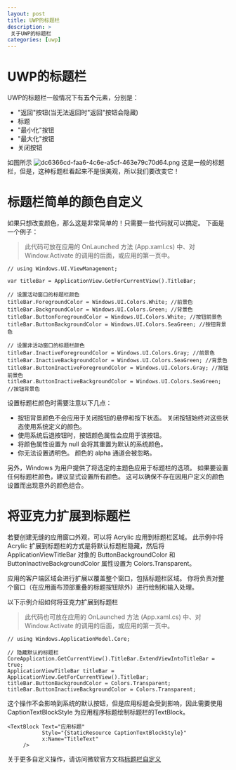 ```yaml
---
layout: post
title: UWP的标题栏
description: >
 关于UWP的标题栏
categories: [uwp]
---
```


# UWP的标题栏
UWP的标题栏一般情况下有**五个**元素，分别是：
* "返回"按钮(当无法返回时"返回"按钮会隐藏)
* 标题
* "最小化"按钮
* "最大化"按钮
* 关闭按钮

如图所示
![dc6366cd-faa6-4c6e-a5cf-463e79c70d64.png](https://storage.live.com/items/9EADE23CF2DB11C4!115?authkey=AFS7TPnPU9OPxsk)
这是一般的标题栏，但是，这种标题栏看起来不是很美观，所以我们要改变它！

# 标题栏简单的颜色自定义
如果只想改变颜色，那么这是非常简单的！只需要一些代码就可以搞定。
下面是一个例子：
>此代码可放在应用的 OnLaunched 方法 (App.xaml.cs) 中、对 Window.Activate 的调用的后面，或应用的第一页中。

	// using Windows.UI.ViewManagement;
    
	var titleBar = ApplicationView.GetForCurrentView().TitleBar;
    
	// 设置活动窗口的标题栏颜色
	titleBar.ForegroundColor = Windows.UI.Colors.White; //前景色
	titleBar.BackgroundColor = Windows.UI.Colors.Green; //背景色
	titleBar.ButtonForegroundColor = Windows.UI.Colors.White; //按钮前景色
	titleBar.ButtonBackgroundColor = Windows.UI.Colors.SeaGreen; //按钮背景色

	// 设置非活动窗口的标题栏颜色
	titleBar.InactiveForegroundColor = Windows.UI.Colors.Gray; //前景色
	titleBar.InactiveBackgroundColor = Windows.UI.Colors.SeaGreen; //背景色
	titleBar.ButtonInactiveForegroundColor = Windows.UI.Colors.Gray; //按钮前景色
	titleBar.ButtonInactiveBackgroundColor = Windows.UI.Colors.SeaGreen; //按钮背景色

设置标题栏颜色时需要注意以下几点：
* 按钮背景颜色不会应用于关闭按钮的悬停和按下状态。 关闭按钮始终对这些状态使用系统定义的颜色。
* 使用系统后退按钮时，按钮颜色属性会应用于该按钮。
* 将颜色属性设置为 null 会将其重置为默认的系统颜色。
* 你无法设置透明色。 颜色的 alpha 通道会被忽略。

另外，Windows 为用户提供了将选定的主题色应用于标题栏的选项。 如果要设置任何标题栏颜色，建议显式设置所有颜色。 这可以确保不存在因用户定义的颜色设置而出现意外的颜色组合。

# 将亚克力扩展到标题栏
若要创建无缝的应用窗口外观，可以将 Acrylic 应用到标题栏区域。 此示例中将 Acrylic 扩展到标题栏的方式是将默认标题栏隐藏，然后将 ApplicationViewTitleBar 对象的 ButtonBackgroundColor 和 ButtonInactiveBackgroundColor 属性设置为 Colors.Transparent。

应用的客户端区域会进行扩展以覆盖整个窗口，包括标题栏区域。 你将负责对整个窗口（在应用画布顶部重叠的标题按钮除外）进行绘制和输入处理。

以下示例介绍如何将亚克力扩展到标题栏
>此代码也可放在应用的 OnLaunched 方法 (App.xaml.cs) 中、对 Window.Activate 的调用的后面，或应用的第一页中。

	// using Windows.ApplicationModel.Core;

	// 隐藏默认的标题栏
	CoreApplication.GetCurrentView().TitleBar.ExtendViewIntoTitleBar = true;
    ApplicationViewTitleBar titleBar = ApplicationView.GetForCurrentView().TitleBar;
    titleBar.ButtonBackgroundColor = Colors.Transparent;
    titleBar.ButtonInactiveBackgroundColor = Colors.Transparent;

这个操作不会影响到系统的默认按钮，但是应用标题会受到影响，因此需要使用 CaptionTextBlockStyle 为应用程序标题绘制标题栏的TextBlock。


	<TextBlock Text="应用标题" 
               Style="{StaticResource CaptionTextBlockStyle}" 
               x:Name="TitleText"
         />

关于更多自定义操作，请访问微软官方文档[标题栏自定义](https://docs.microsoft.com/zh-cn/windows/uwp/design/shell/title-bar)
